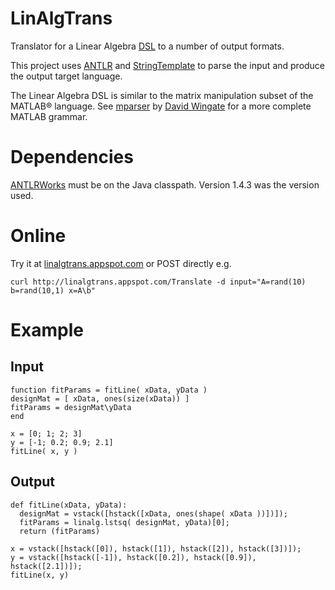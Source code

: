 LinAlgTrans
===========

Translator for a Linear Algebra
[DSL](http://en.wikipedia.org/wiki/Domain-specific_language) to a 
number of output formats. 

This project uses 
[ANTLR](http://www.antlr.org) and
[StringTemplate](http://www.stringtemplate.org) to parse the input 
and produce the output target language.

The Linear Algebra DSL is similar to the matrix manipulation 
subset of the MATLAB&reg; language.  See
[mparser](http://www.mathworks.de/matlabcentral/fileexchange/32769-mparser)
by [David Wingate](http://www.mit.edu/~wingated/resources.html) for a more
complete MATLAB grammar.  

Dependencies
============
[ANTLRWorks](http://www.antlr.org/works/index.html) must be on the Java
classpath.  Version 1.4.3 was the version used.

Online
======
Try it at [linalgtrans.appspot.com](http://linalgtrans.appspot.com) or POST
directly e.g.

    curl http://linalgtrans.appspot.com/Translate -d input="A=rand(10) b=rand(10,1) x=A\b"

Example
=======

Input
-----
    function fitParams = fitLine( xData, yData )
    designMat = [ xData, ones(size(xData)) ]
    fitParams = designMat\yData
    end
    
    x = [0; 1; 2; 3]
    y = [-1; 0.2; 0.9; 2.1]
    fitLine( x, y )
    
Output
------
    def fitLine(xData, yData):
      designMat = vstack([hstack([xData, ones(shape( xData ))])]);
      fitParams = linalg.lstsq( designMat, yData)[0];
      return (fitParams)

    x = vstack([hstack([0]), hstack([1]), hstack([2]), hstack([3])]);
    y = vstack([hstack([-1]), hstack([0.2]), hstack([0.9]), hstack([2.1])]);
    fitLine(x, y)
